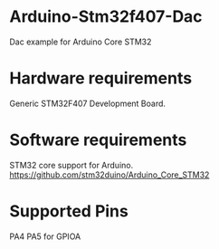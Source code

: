 # Arduino-Stm32f407-Dac
Dac example for Arduino Core STM32
# Hardware requirements
Generic STM32F407 Development Board.
# Software requirements
STM32 core support for Arduino.
https://github.com/stm32duino/Arduino_Core_STM32
# Supported Pins
PA4 PA5 for GPIOA

<meta name="google-site-verification" content="42EZW47Fq0hbBAnf8G38CAx7T2NdfGg7yfwbgiBDYPM" />
